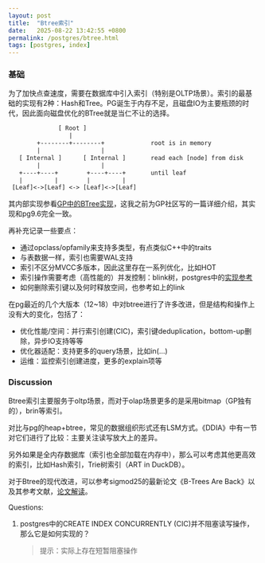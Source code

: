 ```yaml
---
layout: post
title:  "Btree索引"
date:   2025-08-22 13:42:55 +0800
permalink: /postgres/btree.html
tags: [postgres, index]
---
```

### 基础
为了加快点查速度，需要在数据库中引入索引（特别是OLTP场景）。索引的最基础的实现有2种：Hash和Tree。PG诞生于内存不足，且磁盘IO为主要瓶颈的时代，因此面向磁盘优化的BTree就是当仁不让的选择。

```txt
              [ Root ]
                 |
        +--------+--------+             root is in memory
        |                 |             
   [ Internal ]      [ Internal ]       read each [node] from disk
        |                 |
   +----+----+        +----+----+       until leaf    
   |         |        |         |
 [Leaf]<->[Leaf] <-> [Leaf]<->[Leaf]
```

其内部实现参看[GP中的BTree实现](https://juejin.cn/post/6857314191876259853)，这我之前为GP社区写的一篇详细介绍，其实现和pg9.6完全一致。

再补充记录一些要点：
- 通过opclass/opfamily来支持多类型，有点类似C++中的traits
- 与表数据一样，索引也需要WAL支持
- 索引不区分MVCC多版本，因此这里存在一系列优化，比如HOT
- 索引操作需要考虑（高性能的）并发控制：blink树，postgres中的[实现参考](https://zhuanlan.zhihu.com/p/712781394)
- 如何删除索引键以及何时释放空间，也参考如上的link

在pg最近的几个大版本（12~18）中对btree进行了许多改进，但是结构和操作上没有大的变化，包括了：
- 优化性能/空间：并行索引创建(CIC)，索引键deduplication，bottom-up删除，异步IO支持等等
- 优化器适配：支持更多的query场景，比如in(...)
- 运维：监控索引创建进度，更多的explain项等

### Discussion
Btree索引主要服务于oltp场景，而对于olap场景更多的是采用bitmap（GP独有的），brin等索引。

对比与pg的heap+btree，常见的数据组织形式还有LSM方式。《DDIA》中有一节对它们进行了比较：主要关注读写放大上的差异。

另外如果是全内存数据库（索引也全部加载在内存中），那么可以考虑其他更高效的索引，比如Hash索引，Trie树索引（ART in DuckDB）。

对于Btree的现代改进，可以参考sigmod25的最新论文《B-Trees Are Back》以及其参考文献，[论文解读](https://zhuanlan.zhihu.com/p/1948838661211809288)。

Questions:
1. postgres中的CREATE INDEX CONCURRENTLY (CIC)并不阻塞读写操作，那么它是如何实现的？
    > 提示：实际上存在短暂阻塞操作
